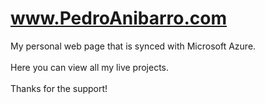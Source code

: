 # www.PedroAnibarro.com
My personal web page that is synced with Microsoft Azure. <br><br>
Here you can view all my live projects. <br><br>
Thanks for the support!
